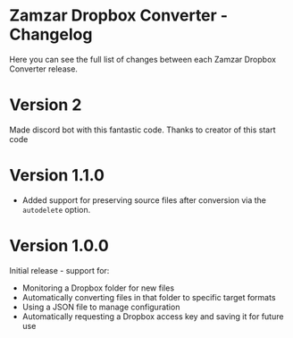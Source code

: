 # Zamzar Dropbox Converter - Changelog

Here you can see the full list of changes between each Zamzar Dropbox Converter release.

# Version 2

Made discord bot with this fantastic code. Thanks to creator of this start code

# Version 1.1.0

* Added support for preserving source files after conversion via the `autodelete` option.


# Version 1.0.0

Initial release - support for:

* Monitoring a Dropbox folder for new files
* Automatically converting files in that folder to specific target formats
* Using a JSON file to manage configuration
* Automatically requesting a Dropbox access key and saving it for future use
